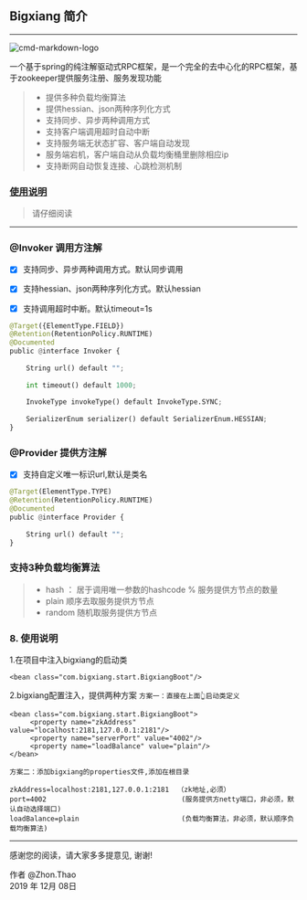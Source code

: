 ## Bigxiang 简介

------
![cmd-markdown-logo](http://pic.51yuansu.com/pic3/cover/02/32/50/59c0dcc78223a_610.jpg)

一个基于spring的纯注解驱动式RPC框架，是一个完全的去中心化的RPC框架，基于zookeeper提供服务注册、服务发现功能

> * 提供多种负载均衡算法
> * 提供hessian、json两种序列化方式
> * 支持同步、异步两种调用方式
> * 支持客户端调用超时自动中断
> * 支持服务端无状态扩容、客户端自动发现
> * 服务端宕机，客户端自动从负载均衡桶里删除相应ip
> * 支持断网自动恢复连接、心跳检测机制



### [使用说明](https://www.zybuluo.com/cmd/)

> 请仔细阅读

------

### @Invoker 调用方注解
- [x] 支持同步、异步两种调用方式。默认同步调用
- [x] 支持hessian、json两种序列化方式。默认hessian
- [x] 支持调用超时中断。默认timeout=1s

   
```python
@Target({ElementType.FIELD})
@Retention(RetentionPolicy.RUNTIME)
@Documented
public @interface Invoker {
        
    String url() default "";
        
    int timeout() default 1000;
        
    InvokeType invokeType() default InvokeType.SYNC;
        
    SerializerEnum serializer() default SerializerEnum.HESSIAN;
}
```




### @Provider 提供方注解 
- [x] 支持自定义唯一标识url,默认是类名
```python
@Target(ElementType.TYPE)
@Retention(RetentionPolicy.RUNTIME)
@Documented
public @interface Provider {
    
    String url() default "";
}
```


###  支持3种负载均衡算法

> * hash ： 居于调用唯一参数的hashcode % 服务提供方节点的数量 
> * plain   顺序去取服务提供方节点
> * random  随机取服务提供方节点


### 8. 使用说明
1.在项目中注入bigxiang的启动类
```
<bean class="com.bigxiang.start.BigxiangBoot"/>

```

2.bigxiang配置注入，提供两种方案
`方案一：直接在上面👆启动类定义 `
```
<bean class="com.bigxiang.start.BigxiangBoot">
     <property name="zkAddress" value="localhost:2181,127.0.0.1:2181"/>
     <property name="serverPort" value="4002"/>
     <property name="loadBalance" value="plain"/>
</bean>
```
`方案二：添加bigxiang的properties文件,添加在根目录`
```
zkAddress=localhost:2181,127.0.0.1:2181  （zk地址,必须） 
port=4002                                 (服务提供方netty端口，非必须，默认自动选择端口)         
loadBalance=plain                         (负载均衡算法，非必须，默认顺序负载均衡算法)    
```

------

感谢您的阅读，请大家多多提意见, 谢谢! 

作者 @Zhon.Thao    
2019 年 12月 08日    

